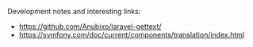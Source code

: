 Development notes and interesting links:

- https://github.com/Anubixo/laravel-gettext/
- https://symfony.com/doc/current/components/translation/index.html
